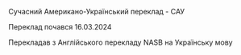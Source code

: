 Сучасний Американо-Український переклад - САУ

Переклад почався 16.03.2024

Перекладав з Англійського перекладу NASB на Українську мову
